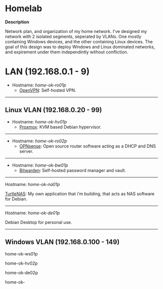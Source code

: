 # Homelab

**Description**

Network plan, and organization of my home network. I've designed my network with 2 isolated segments, seperated by VLANs. One mostly containing Windows devices, and the other containing Linux devices. The goal of this design was to deploy Windows and Linux dominated networks, and expirement under them independintly without confliction.


# LAN (192.168.0.1 - 9)

- Hostname: *home-ok-ro01p*
  - [OpenVPN](https://github.com/OpenVPN/openvpn): Self-hosted VPN.

______________________________________________________________________________


## Linux VLAN (192.168.0.20 - 99)

- Hostname: *home-ok-hv01p*
  - [Proxmox](https://www.proxmox.com/en/): KVM based Debian hypervisor. 

______________________________________________________________________________

- Hostname: *home-ok-ro02p*
  - [OPNsense](https://opnsense.org/): Open source router software acting as a DHCP and DNS server.

______________________________________________________________________________

- Hostname: *home-ok-bw01p*
  - [Bitwarden](https://github.com/bitwarden/server): Self-hosted password manager and vault.

______________________________________________________________________________

Hostname: *home-ok-na01p*

[TurtleNAS](https://github.com/allenc125789/TurtleNAS): My own application that i'm building, that acts as NAS software for Debian.

______________________________________________________________________________

Hostname: *home-ok-de01p*

Debian Desktop for personal use.

______________________________________________________________________________

## Windows VLAN (192.168.0.100 - 149)

home-ok-ws01p

home-ok-hv02p

home-ok-de02p

home-ok-


